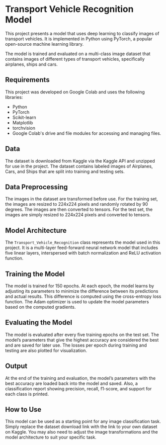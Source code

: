# Transport Vehicle Recognition Model

This project presents a model that uses deep learning to classify images of transport vehicles. It is implemented in Python using PyTorch, a popular open-source machine learning library.

The model is trained and evaluated on a multi-class image dataset that contains images of different types of transport vehicles, specifically airplanes, ships and cars. 

## Requirements
This project was developed on Google Colab and uses the following libraries:
- Python
- PyTorch
- Scikit-learn
- Matplotlib
- torchvision
- Google Colab's drive and file modules for accessing and managing files.

## Data
The dataset is downloaded from Kaggle via the Kaggle API and unzipped for use in the project. The dataset contains labeled images of Airplanes, Cars, and Ships that are split into training and testing sets. 

## Data Preprocessing
The images in the dataset are transformed before use. For the training set, the images are resized to 224x224 pixels and randomly rotated by 90 degrees. The images are then converted to tensors. For the test set, the images are simply resized to 224x224 pixels and converted to tensors.

## Model Architecture
The `Transport_Vehicle_Recognition` class represents the model used in this project. It is a multi-layer feed-forward neural network model that includes five linear layers, interspersed with batch normalization and ReLU activation function.

## Training the Model
The model is trained for 150 epochs. At each epoch, the model learns by adjusting its parameters to minimize the difference between its predictions and actual results. This difference is computed using the cross-entropy loss function. The Adam optimizer is used to update the model parameters based on the computed gradients.

## Evaluating the Model
The model is evaluated after every five training epochs on the test set. The model’s parameters that give the highest accuracy are considered the best and are saved for later use. The losses per epoch during training and testing are also plotted for visualization.

## Output
At the end of the training and evaluation, the model’s parameters with the best accuracy are loaded back into the model and saved. Also, a classification report showing precision, recall, f1-score, and support for each class is printed.

## How to Use
This model can be used as a starting point for any image classification task. Simply replace the dataset download link with the link to your own dataset on Kaggle. You may also need to adjust the image transformations and the model architecture to suit your specific task.

